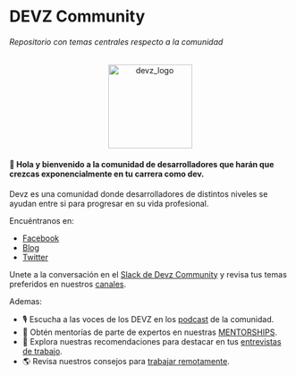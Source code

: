 # DEVZ Community
###### Repositorio con temas centrales respecto a la comunidad

<div align="center" >
  <img src="https://devz.mx/content/images/2018/09/DEVZ_Logo-05.png" alt="devz_logo"  width="150" margin="">
</div>

#### 👋 Hola y bienvenido a la comunidad de desarrolladores que harán que crezcas exponencialmente en tu carrera como dev.

Devz es una comunidad donde desarrolladores de distintos niveles se ayudan entre si para progresar en su vida profesional.

Encuéntranos en:

- [Facebook](https://www.facebook.com/DevzCommunity)
- [Blog](https://devz.mx/)
- [Twitter](https://twitter.com/DevzCommunity)

Unete a la conversación en el [Slack de Devz Community](https://slack.devz.mx) y revisa tus temas preferidos en nuestros [canales](https://github.com/devzcommunity/community/blob/master/SLACK_INDEX.md).

Ademas:

- 🎙 Escucha a las voces de los DEVZ en los [podcast](https://github.com/devzcommunity/community/blob/master/PODCASTS.md) de la comunidad.
- 👥 Obtén mentorías de parte de expertos en nuestras [MENTORSHIPS](https://github.com/devzcommunity/community/blob/master/MENTORSHIP.md).
- 💼 Explora nuestras recomendaciones para destacar en tus [entrevistas de trabajo](https://github.com/devzcommunity/community/blob/master/INTERVIEWS.md).
- 🌎 Revisa nuestros consejos para [trabajar remotamente](https://github.com/devzcommunity/community/blob/master/RECURRING_THEMES/REMOTE_WORK/AS_CONTRACTOR.md).
